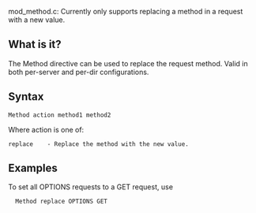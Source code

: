 
mod_method.c: Currently only supports replacing a method in a request with a
new value.

## What is it?

The Method directive can be used to replace the request method.
Valid in both per-server and per-dir configurations.

## Syntax

    Method action method1 method2

Where action is one of:

    replace    - Replace the method with the new value.

## Examples

 To set all OPTIONS requests to a GET request, use
 
      Method replace OPTIONS GET

